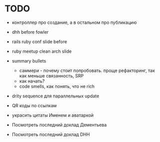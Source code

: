 # TODO

- контроллер про создание, а в остальном про публикацию
- dhh before fowler
- rails ruby conf slide before
- ruby meetup clean arch slide

- summary bullets
  - саммери - почему стоит попробовать. проще рефакторинг, так как меньше связанность, SRP
  - как начать?
  - code smells, как понять, что не rich

- drity sequence для параллельных update
- QR коды по ссылкам
- украсить цитаты Именем и аватаркой

- Посмотреть последний доклад Дементьева
- Посмотреть последний доклад DHH
